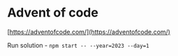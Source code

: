 # Advent of code

[https://adventofcode.com/](https://adventofcode.com/)

Run solution - `npm start -- --year=2023 --day=1`
